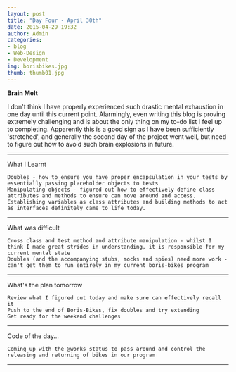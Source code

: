 ```yaml
---
layout: post
title: "Day Four - April 30th"
date: 2015-04-29 19:32
author: Admin
categories: 
- blog 
- Web-Design
- Development
img: borisbikes.jpg
thumb: thumb01.jpg
---
```


<b>Brain Melt</b>

I don't think I have properly experienced such drastic mental exhaustion in one day until this current point. 
Alarmingly, even writing this blog is proving extremely challenging and is about the only thing on my to-do list I feel up to completing.
Apparently this is a good sign as I have been sufficiently 'stretched', and generally the second day of the project went well, but need to figure out how to avoid such brain explosions in future.

****

What I Learnt

	Doubles - how to ensure you have proper encapsulation in your tests by essentially passing placeholder objects to tests
	Manipulating objects - figured out how to effectively define class attributes and methods to ensure can move around and access. Establishing variables as class attributes and building methods to act as interfaces definitely came to life today.

****

What was difficult

	Cross class and test method and attribute manipulation - whilst I think I made great strides in understanding, it is responsible for my current mental state
	Doubles (and the accompanying stubs, mocks and spies) need more work - can't get them to run entirely in my current boris-bikes program

****

What's the plan tomorrow

	Review what I figured out today and make sure can effectively recall it
	Push to the end of Boris-Bikes, fix doubles and try extending
	Get ready for the weekend challenges

****

Code of the day...

	Coming up with the @works status to pass around and control the releasing and returning of bikes in our program

****
<!--more-->


[hampden]: https://github.com/jekyll/jekyll
